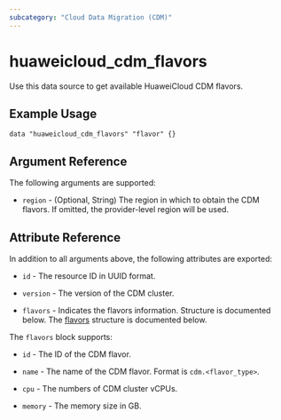 ```yaml
---
subcategory: "Cloud Data Migration (CDM)"
---
```


# huaweicloud_cdm_flavors

Use this data source to get available HuaweiCloud CDM flavors.

## Example Usage

```hcl
data "huaweicloud_cdm_flavors" "flavor" {}
```

## Argument Reference

The following arguments are supported:

* `region` - (Optional, String) The region in which to obtain the CDM flavors.
  If omitted, the provider-level region will be used.

## Attribute Reference

In addition to all arguments above, the following attributes are exported:

* `id` - The resource ID in UUID format.

* `version` - The version of the CDM cluster.

* `flavors` - Indicates the flavors information. Structure is documented below.
  The [flavors](#block-flavors) structure is documented below.

<a name="block-flavors"></a>
The `flavors` block supports:

* `id` - The ID of the CDM flavor.

* `name` - The name of the CDM flavor. Format is `cdm.<flavor_type>`.

* `cpu` - The numbers of CDM cluster vCPUs.

* `memory` - The memory size in GB.
